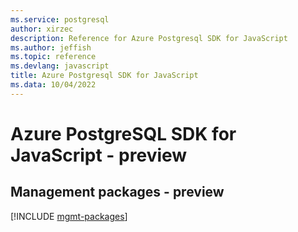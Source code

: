 ```yaml
---
ms.service: postgresql
author: xirzec
description: Reference for Azure Postgresql SDK for JavaScript
ms.author: jeffish
ms.topic: reference
ms.devlang: javascript
title: Azure Postgresql SDK for JavaScript
ms.data: 10/04/2022
---
```

# Azure PostgreSQL SDK for JavaScript - preview

## Management packages - preview
[!INCLUDE [mgmt-packages](postgresql-mgmt-index.md)]